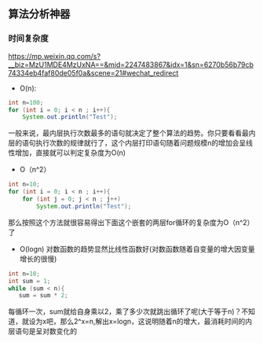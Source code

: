 ## 算法分析神器
### 时间复杂度
https://mp.weixin.qq.com/s?__biz=MzU1MDE4MzUxNA==&mid=2247483867&idx=1&sn=6270b56b79cb74334eb4faf80de05f0a&scene=21#wechat_redirect

* O(n):
```java
int n=100;
for (int i = 0; i < n ; i++){
    System.out.println("Test");
```
一般来说，最内层执行次数最多的语句就决定了整个算法的趋势。你只要看看最内层的语句执行次数的规律就行了，这个内层打印语句随着问题规模n的增加会呈线性增加，直接就可以判定复杂度为O(n)
* O（n^2）
```java
int n=10;
for (int i = 0; i < n ; i++){
    for (int j = 0; j < n ; j++)
        System.out.println("Test");
```
那么按照这个方法就很容易得出下面这个嵌套的两层for循环的复杂度为O（n^2）了
* O(logn)
对数函数的趋势显然比线性函数好(对数函数随着自变量的增大因变量增长的很慢)
```java
int n=10;
int sum = 1;
while (sum < n){
   sum = sum * 2;
```
每循环一次，sum就给自身乘以2，乘了多少次就跳出循环了呢(大于等于n)？不知道，就设为x吧，那么2^x=n,解出x=logn，这说明随着n的增大，最消耗时间的内层语句是呈对数变化的


